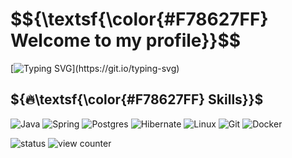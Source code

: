 <h1> $${\textsf{\color{#F78627FF} Welcome to my profile}}$$ </h1>

[![Typing SVG](https://readme-typing-svg.demolab.com/?font=Fira+Code&size=25&duration=5000&pause=500&width=800&height=100&color=F78627FF&lines=Hi,+I'm+Java+Developer!+Glad+to+see+you+here!;I+hope+you'll+evaluate+my+projects+and+like+them!;)](https://git.io/typing-svg) 

<h2>${🔥\textsf{\color{#F78627FF} Skills}}$</h2>

![Java](https://img.shields.io/badge/java-%23ED8B00.svg?style=for-the-badge&logo=openjdk&logoColor=white)
![Spring](https://img.shields.io/badge/spring-%236DB33F.svg?style=for-the-badge&logo=spring&logoColor=white)
![Postgres](https://img.shields.io/badge/postgres-%23316192.svg?style=for-the-badge&logo=postgresql&logoColor=white)
![Hibernate](https://img.shields.io/badge/Hibernate-59666C?style=for-the-badge&logo=Hibernate&logoColor=white)
![Linux](https://img.shields.io/badge/Linux-FCC624?style=for-the-badge&logo=linux&logoColor=black)
![Git](https://img.shields.io/badge/git-%23F05033.svg?style=for-the-badge&logo=git&logoColor=white)
![Docker](https://img.shields.io/badge/docker-%230db7ed.svg?style=for-the-badge&logo=docker&logoColor=white)

![status](https://nocache.advaith.workers.dev?url=https://img.shields.io/endpoint?url=https://dev.discordprofiles.me/api/badge/status/276544649148235776?simple=true)
![view counter](https://komarev.com/ghpvc/?username=dcct0r&color=red)   
